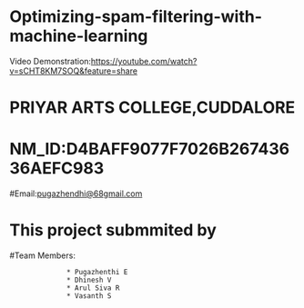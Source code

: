 # Optimizing-spam-filtering-with-machine-learning
Video Demonstration:https://youtube.com/watch?v=sCHT8KM7SOQ&feature=share
   # PRIYAR ARTS COLLEGE,CUDDALORE
   # NM_ID:D4BAFF9077F7026B26743636AEFC983
#Email:pugazhendhi@68gmail.com
# This project submmited by 
#Team Members:

                  * Pugazhenthi E
                  * Dhinesh V
                  * Arul Siva R
                  * Vasanth S

